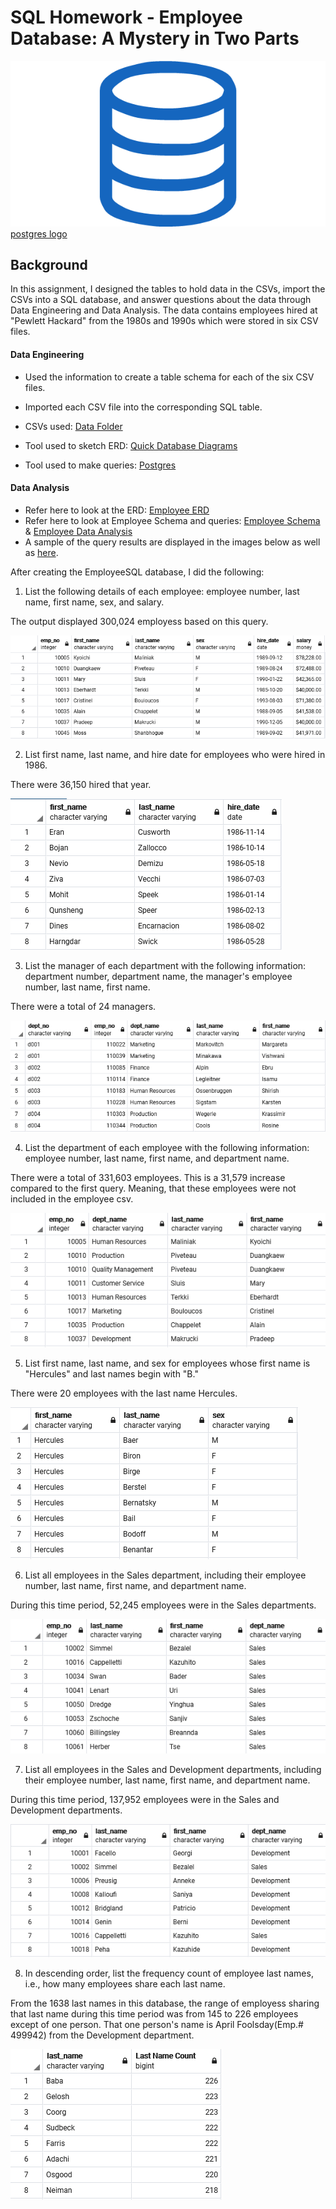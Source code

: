 # SQL Homework - Employee Database: A Mystery in Two Parts

![sql image](images/sql.png) [postgres logo](images/logoPostgreSQL.png)

## Background

In this assignment, I designed the tables to hold data in the CSVs, import the CSVs into a SQL database, and answer questions about the data through Data Engineering and Data Analysis. The data contains employees hired at "Pewlett Hackard" from the 1980s and 1990s which were stored in six CSV files.

#### Data Engineering

* Used the information to create a table schema for each of the six CSV files. 
* Imported each CSV file into the corresponding SQL table. 

* CSVs used: [Data Folder](https://github.com/Tam-ala/sql-challenge/blob/master/data)
* Tool used to sketch ERD: [Quick Database Diagrams](http://www.quickdatabasediagrams.com)
* Tool used to make queries: [Postgres](https://www.postgresql.org/)

#### Data Analysis

* Refer here to look at the ERD: [Employee ERD](images/Employee_ERD_Image.png)
* Refer here to look at Employee Schema and queries: [Employee Schema](Employee_Schema.sql) & [Employee Data Analysis](Employee_Data_Analysis.sql)
* A sample of the query results are displayed in the images below as well as [here](https://github.com/Tam-ala/sql-challenge/blob/master/images).

After creating the EmployeeSQL database, I did the following:

1. List the following details of each employee: employee number, last name, first name, sex, and salary.

The output displayed 300,024 employess based on this query.

![sql image](images/query1.PNG)

2. List first name, last name, and hire date for employees who were hired in 1986.

There were 36,150 hired that year.

![sql image](images/query2.PNG)

3. List the manager of each department with the following information: department number, department name, the manager's employee number, last name, first name.

There were a total of 24 managers.

![sql image](images/query3.PNG)

4. List the department of each employee with the following information: employee number, last name, first name, and department name.

There were a total of 331,603 employees. This is a 31,579 increase compared to the first query. Meaning, that these employees were not included in the employee csv.

![sql image](images/query4.PNG)

5. List first name, last name, and sex for employees whose first name is "Hercules" and last names begin with "B."

There were 20 employees with the last name Hercules.

![sql image](images/query5.PNG)

6. List all employees in the Sales department, including their employee number, last name, first name, and department name.

During this time period, 52,245 employees were in the Sales departments.

![sql image](images/query6.PNG)

7. List all employees in the Sales and Development departments, including their employee number, last name, first name, and department name.

During this time period, 137,952 employees were in the Sales and Development departments.

![sql image](images/query7.PNG)

8. In descending order, list the frequency count of employee last names, i.e., how many employees share each last name.

From the 1638 last names in this database, the range of employess sharing that last name during this time period was from 145 to 226 employees except of one person. That one person's name is April Foolsday(Emp.# 499942) from the Development department.

![sql image](images/query8.PNG)
